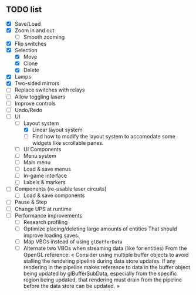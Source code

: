 ## TODO list

- [X] Save/Load
- [X] Zoom in and out
    - [ ] Smooth zooming
- [X] Flip switches
- [X] Selection
    - [X] Move
    - [X] Clone
    - [X] Delete
- [X] Lamps
- [X] Two-sided mirrors
- [ ] Replace switches with relays
- [ ] Allow toggling lasers
- [ ] Improve controls
- [ ] Undo/Redo
- [ ] UI
    - [ ] Layout system
        - [X] Linear layout system
        - [ ] Find how to modify the layout system to accomodate some widgets
                like scrollable panes.
    - [ ] UI Components
    - [ ] Menu system
    - [ ] Main menu
    - [ ] Load & save menus
    - [ ] In-game interface
    - [ ] Labels & markers
- [ ] Components (re-usable laser circuits)
    - [ ] Load & save components
- [ ] Pause & Step
- [ ] Change UPS at runtime
- [ ] Performance improvements
    - [ ] Research profiling
    - [ ] Optimize placing/deleting large amounts of entities
        That should improve loading saves.
    - [ ] Map VBOs instead of using `glBufferData`
    - [ ] Alternate two VBOs when streaming data (like for entities)
        From the OpenGL reference:
        « Consider using multiple buffer objects to avoid stalling the rendering
        pipeline during data store updates. If any rendering in the pipeline
        makes reference to data in the buffer object being updated by
        glBufferSubData, especially from the specific region being updated,
        that rendering must drain from the pipeline before the data store can
        be updated. »
